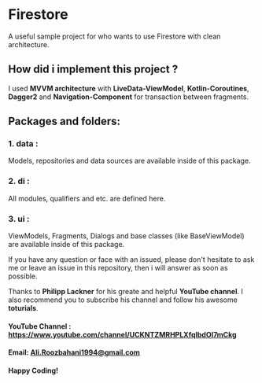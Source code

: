 # Firestore
A useful sample project for who wants to use Firestore with clean architecture.

## How did i implement this project ?
I used **MVVM architecture** with **LiveData-ViewModel**, **Kotlin-Coroutines**, **Dagger2** and **Navigation-Component**
for transaction between fragments.

## Packages and folders:
### 1. data :
Models, repositories and data sources are available inside of this package.

### 2. di :
All modules, qualifiers and etc. are defined here.

### 3. ui :
ViewModels, Fragments, Dialogs and base classes (like BaseViewModel) are available inside of this package.

If you have any question or face with an issued, please don't hesitate to ask me or leave an issue in this
repository, then i will answer as soon as possible.

Thanks to **Philipp Lackner** for his greate and helpful **YouTube channel**. I also recommend you
to subscribe his channel and follow his awesome **toturials**.
#### YouTube Channel : https://www.youtube.com/channel/UCKNTZMRHPLXfqlbdOI7mCkg

#### Email: Ali.Roozbahani1994@gmail.com
#### Happy Coding!
